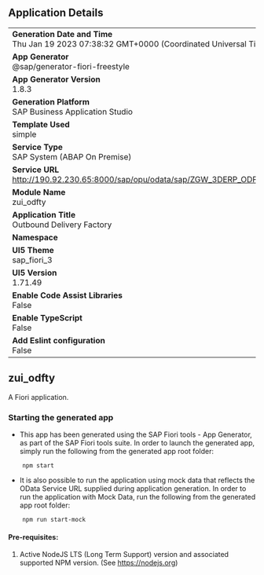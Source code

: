 ## Application Details
|               |
| ------------- |
|**Generation Date and Time**<br>Thu Jan 19 2023 07:38:32 GMT+0000 (Coordinated Universal Time)|
|**App Generator**<br>@sap/generator-fiori-freestyle|
|**App Generator Version**<br>1.8.3|
|**Generation Platform**<br>SAP Business Application Studio|
|**Template Used**<br>simple|
|**Service Type**<br>SAP System (ABAP On Premise)|
|**Service URL**<br>http://190.92.230.65:8000/sap/opu/odata/sap/ZGW_3DERP_ODFTY_SRV
|**Module Name**<br>zui_odfty|
|**Application Title**<br>Outbound Delivery Factory|
|**Namespace**<br>|
|**UI5 Theme**<br>sap_fiori_3|
|**UI5 Version**<br>1.71.49|
|**Enable Code Assist Libraries**<br>False|
|**Enable TypeScript**<br>False|
|**Add Eslint configuration**<br>False|

## zui_odfty

A Fiori application.

### Starting the generated app

-   This app has been generated using the SAP Fiori tools - App Generator, as part of the SAP Fiori tools suite.  In order to launch the generated app, simply run the following from the generated app root folder:

```
    npm start
```

- It is also possible to run the application using mock data that reflects the OData Service URL supplied during application generation.  In order to run the application with Mock Data, run the following from the generated app root folder:

```
    npm run start-mock
```

#### Pre-requisites:

1. Active NodeJS LTS (Long Term Support) version and associated supported NPM version.  (See https://nodejs.org)


